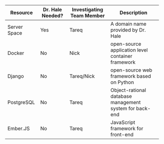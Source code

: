 |  Resource  |  Dr. Hale Needed?  |  Investigating Team Member  |  Description  |
|------------|--------------------|-----------------------------|---------------|
|  Server Space  |  Yes  | Tareq | A domain name provided by Dr. Hale |
|  Docker  |  No  |  Nick  |  open-source application level container framework |
|  Django  |  No  |  Tareq/Nick  | open-source web framework based on Python |
|  PostgreSQL  |  No  |  Tareq  | Object-rational database management system for back-end |
|  Ember.JS  |  No  |  Tareq  | JavaScript framework for front-end |
